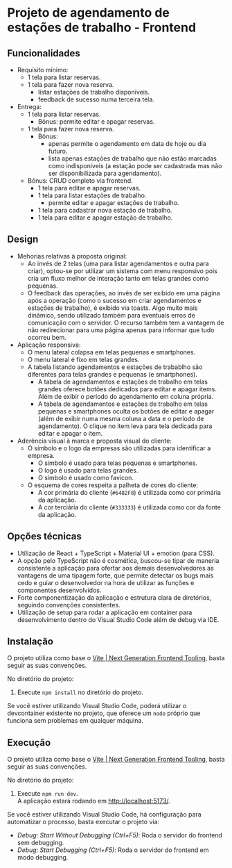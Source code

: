 # Projeto de agendamento de estações de trabalho - Frontend

## Funcionalidades

- Requísito mínimo:
	- 1 tela para listar reservas.
	- 1 tela para fazer nova reserva.
		- listar estações de trabalho disponíveis.
		- feedback de sucesso numa terceira tela.
- Entrega:
	- 1 tela para listar reservas.
		- Bônus: permite editar e apagar reservas.
	- 1 tela para fazer nova reserva.
		- Bônus:
			- apenas permite o agendamento em data de hoje ou dia futuro.
			- lista apenas estações de trabalho que não estão marcadas como indisponiveis (a estação pode ser cadastrada mas não ser disponibilizada para agendamento).
	- Bônus: CRUD completo via frontend.
		- 1 tela para editar e apagar reservas.
		- 1 tela para listar estações de trabalho.
			- permite editar e apagar estações de trabalho.
		- 1 tela para cadastrar nova estação de trabalho.
		- 1 tela para editar e apagar estação de trabalho.

## Design

- Mehorias relativas à proposta original:
	- Ao invés de 2 telas (uma para listar agendamentos e outra para criar), optou-se por utilizar um sistema com menu responsivo pois cria um fluxo melhor de interação tanto em telas grandes como pequenas.
	- O feedback das operações, ao invés de ser exibido em uma página após a operação (como o sucesso em criar agendamentos e estações de trabalho), é exibido via toasts. Algo muito mais dinâmico, sendo utilizado também para eventuais erros de comunicação com o servidor. O recurso também tem a vantagem de não redirecionar para uma página apenas para informar que tudo ocorreu bem.
- Aplicação responsiva:
	- O menu lateral colapsa em telas pequenas e smartphones.
	- O menu lateral é fixo em telas grandes.
	- A tabela listando agendamentos e estações de trabablho são diferentes para telas grandes e pequenas (e smartphones).
		- A tabela de agendamentos e estações de trabalho em telas grandes oferece botões dedicados para editar e apagar items. Além de exibir o período do agendamento em coluna própria.
		- A tabela de agendamentos e estações de trabalho em telas pequenas e smartphones oculta os botões de editar e apagar (além de exibir numa mesma coluna a data e o período de agendamento). O clique no item leva para tela dedicada para editar e apagar o item.
- Aderência visual à marca e proposta visual do cliente:
	- O símbolo e o logo da empresas são utilizadas para identificar a empresa.
		- O símbolo é usado para telas pequenas e smartphones.
		- O logo é usado para telas grandes.
		- O símbolo é usado como favicon.
	- O esquema de cores respeita a palheta de cores do cliente:
		- A cor primária do cliente (`#6482F8`) é utilizada como cor primária da aplicação.
		- A cor terciária do cliente (`#333333`) é utilizada como cor da fonte da aplicação.

## Opções técnicas

- Utilização de React + TypeScript + Material UI + emotion (para CSS).
- A opção pelo TypeScript não é cosmética, buscou-se tipar de maneria consistente a aplicação para ofertar aos demais desenvolvedores as vantagens de uma tipagem forte, que permite detectar os bugs mais cedo e guiar o desenvolvedor na hora de utilizar as funções e componentes desenvolvidos.
- Forte componentização da aplicação e estrutura clara de diretórios, seguindo convenções consistentes.
- Utilização de setup para rodar a aplicação em container para desenvolvimento dentro do Visual Studio Code além de debug via IDE.

## Instalação

O projeto utiliza como base o [Vite | Next Generation Frontend Tooling](https://vitejs.dev/), basta seguir as suas convenções.

No diretório do projeto:

1. Execute `npm install` no diretório do projeto.

Se você estiver utilizando Visual Studio Code, poderá utilizar o devcontainer existente no projeto, que oferece um `node` próprio que funciona sem problemas em qualquer máquina.

## Execução

O projeto utiliza como base o [Vite | Next Generation Frontend Tooling](https://vitejs.dev/), basta seguir as suas convenções.

No diretório do projeto:

1. Execute `npm run dev`.  
A aplicação estará rodando em <http://localhost:5173/>.

Se você estiver utilizando Visual Studio Code, há configuração para automatizar o processo, basta executar o projeto via:

- *Debug: Start Without Debugging (Ctrl+F5)*: Roda o servidor do frontend sem debugging.
- *Debug: Start Debugging (Ctrl+F5)*: Roda o servidor do frontend em modo debugging.
